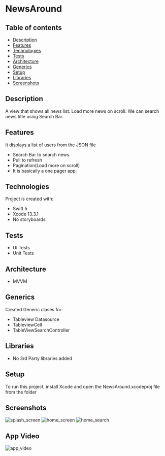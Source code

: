 # NewsAround

## Table of contents
* [Description](#description)
* [Features](#features)
* [Technologies](#technologies)
* [Tests](#tests)
* [Architecture](#architecture)
* [Generics](#generics)
* [Setup](#setup)
* [Libraries](#libraries)
* [Screenshots](#screenshots)

## Description
A view that shows all news list. Load more news on scroll. We can search news title using Search Bar.

## Features
It displays a list of users from the JSON file
* Search Bar to search news.
* Pull to refresh
* Pagination(Load more on scroll)
* It is basically a one pager app.

## Technologies
Project is created with:
* Swift 5
* Xcode 13.3.1
* No storyboards

## Tests
* UI Tests
* Unit Tests

## Architecture
* MVVM

## Generics
Created Generic clases for:
* Tableview Datasource
* TableviewCell
* TableViewSearchController

## Libraries
* No 3rd Party libraries added

## Setup
To run this project, install Xcode and open the NewsAround.xcodeproj file from the folder

## Screenshots

![splash_screen]()
![home_screen]()
![home_search]()

## App Video

![app_video]()
